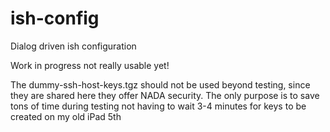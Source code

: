 # ish-config
Dialog driven ish configuration

Work in progress not really usable yet!

The dummy-ssh-host-keys.tgz should not be used beyond testing, since they are
shared here they offer NADA security. The only purpose is to save tons of time
during testing not having to wait 3-4 minutes for keys to be created on my
old iPad 5th
